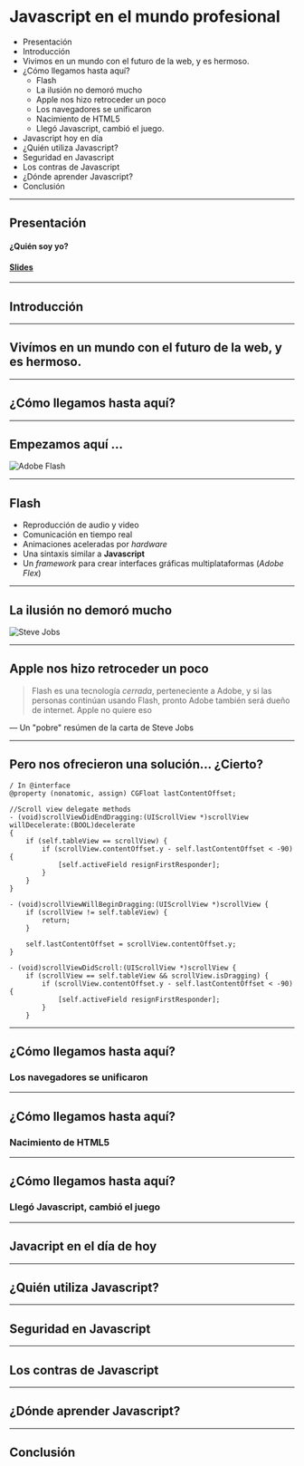 # Javascript en el mundo profesional 
- Presentación
- Introducción
- Vivimos en un mundo con el futuro de la web, y es hermoso.
- ¿Cómo llegamos hasta aquí?
  * Flash
  * La ilusión no demoró mucho
  * Apple nos hizo retroceder un poco
  * Los navegadores se unificaron
  * Nacimiento de HTML5
  * Llegó Javascript, cambió el juego.
- Javascript hoy en día
- ¿Quién utiliza Javascript?
- Seguridad en Javascript
- Los contras de Javascript
- ¿Dónde aprender Javascript?
- Conclusión

---

## Presentación
#### ¿Quién soy yo?
#### [Slides](https://github.com/ErickAgrazal/javascript-in-the-real-world/blob/master/PITCHME.md)

---

## Introducción

---

## Vivímos en un mundo con el futuro de la web, y es hermoso.

---

## ¿Cómo llegamos hasta aquí?

---

Empezamos aquí ...
------------------

![Adobe Flash](https://cdn.worldvectorlogo.com/logos/adobe-flash-player.svg "Logo de Adobe Flash")

---

Flash
-----

- Reproducción de audio y video
- Comunicación en tiempo real
- Animaciones aceleradas por _hardware_
- Una sintaxis similar a **Javascript**
- Un *framework* para crear interfaces gráficas multiplataformas (*Adobe Flex*) 

---

La ilusión no demoró mucho
--------------------------

![Steve Jobs](https://qph.ec.quoracdn.net/main-qimg-2fd2f7529b33f1ccd1f95d62ad0a66e2-c "Imagen de Steve Jobs")

---

Apple nos hizo retroceder un poco
---------------------------------

>Flash es una tecnología *cerrada*, perteneciente a Adobe, y si las personas continúan usando Flash, pronto Adobe también será dueño de internet. Apple no quiere eso

— Un "pobre" resúmen de la carta de Steve Jobs


---

Pero nos ofrecieron una solución... ¿Cierto?
--------------------------------------------

```
/ In @interface
@property (nonatomic, assign) CGFloat lastContentOffset;

//Scroll view delegate methods
- (void)scrollViewDidEndDragging:(UIScrollView *)scrollView willDecelerate:(BOOL)decelerate
{
    if (self.tableView == scrollView) {
        if (scrollView.contentOffset.y - self.lastContentOffset < -90) {
            [self.activeField resignFirstResponder];
        }
    }
}

- (void)scrollViewWillBeginDragging:(UIScrollView *)scrollView {
    if (scrollView != self.tableView) {
        return;
    }

    self.lastContentOffset = scrollView.contentOffset.y;
}

- (void)scrollViewDidScroll:(UIScrollView *)scrollView {
    if (scrollView == self.tableView && scrollView.isDragging) {
        if (scrollView.contentOffset.y - self.lastContentOffset < -90) {
            [self.activeField resignFirstResponder];
        }
    }
```

---

## ¿Cómo llegamos hasta aquí?
### Los navegadores se unificaron

---

## ¿Cómo llegamos hasta aquí?
### Nacimiento de HTML5

---

## ¿Cómo llegamos hasta aquí?
### Llegó Javascript, cambió el juego

---

## Javacript en el día de hoy

---

## ¿Quién utiliza Javascript?

---

## Seguridad en Javascript

---

## Los contras de Javascript

---

## ¿Dónde aprender Javascript?

---

## Conclusión
